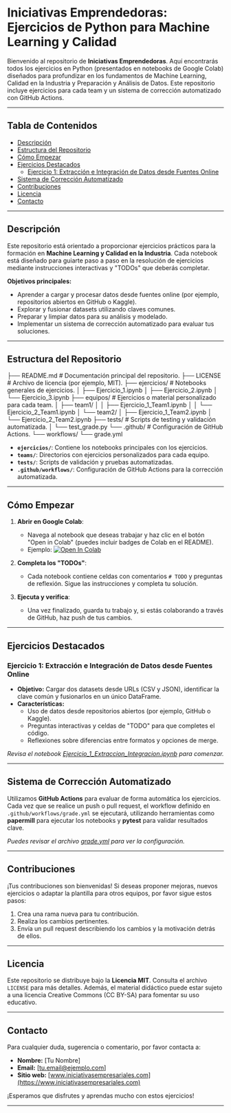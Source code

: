 # Iniciativas Emprendedoras: Ejercicios de Python para Machine Learning y Calidad

Bienvenido al repositorio de **Iniciativas Emprendedoras**. Aquí encontrarás todos los ejercicios en Python (presentados en notebooks de Google Colab) diseñados para profundizar en los fundamentos de Machine Learning, Calidad en la Industria y Preparación y Análisis de Datos. Este repositorio incluye ejercicios para cada team y un sistema de corrección automatizado con GitHub Actions.

---

## Tabla de Contenidos

- [Descripción](#descripción)
- [Estructura del Repositorio](#estructura-del-repositorio)
- [Cómo Empezar](#cómo-empezar)
- [Ejercicios Destacados](#ejercicios-destacados)
  - [Ejercicio 1: Extracción e Integración de Datos desde Fuentes Online](#ejercicio-1-extracción-e-integración-de-datos-desde-fuentes-online)
- [Sistema de Corrección Automatizado](#sistema-de-corrección-automatizado)
- [Contribuciones](#contribuciones)
- [Licencia](#licencia)
- [Contacto](#contacto)

---

## Descripción

Este repositorio está orientado a proporcionar ejercicios prácticos para la formación en **Machine Learning y Calidad en la Industria**. Cada notebook está diseñado para guiarte paso a paso en la resolución de ejercicios mediante instrucciones interactivas y "TODOs" que deberás completar.

**Objetivos principales:**
- Aprender a cargar y procesar datos desde fuentes online (por ejemplo, repositorios abiertos en GitHub o Kaggle).
- Explorar y fusionar datasets utilizando claves comunes.
- Preparar y limpiar datos para su análisis y modelado.
- Implementar un sistema de corrección automatizado para evaluar tus soluciones.

---

## Estructura del Repositorio

├── README.md             # Documentación principal del repositorio.
├── LICENSE               # Archivo de licencia (por ejemplo, MIT).
├── ejercicios/           # Notebooks generales de ejercicios.
│   ├── Ejercicio_1.ipynb
│   ├── Ejercicio_2.ipynb
│   └── Ejercicio_3.ipynb
├── equipos/              # Ejercicios o material personalizado para cada team.
│   ├── team1/
│   │   ├── Ejercicio_1_Team1.ipynb
│   │   └── Ejercicio_2_Team1.ipynb
│   └── team2/
│       ├── Ejercicio_1_Team2.ipynb
│       └── Ejercicio_2_Team2.ipynb
├── tests/                # Scripts de testing y validación automatizada.
│   └── test_grade.py
└── .github/              # Configuración de GitHub Actions.
    └── workflows/
        └── grade.yml



- **`ejercicios/`**: Contiene los notebooks principales con los ejercicios.
- **`teams/`**: Directorios con ejercicios personalizados para cada equipo.
- **`tests/`**: Scripts de validación y pruebas automatizadas.
- **`.github/workflows/`**: Configuración de GitHub Actions para la corrección automatizada.

---

## Cómo Empezar

1. **Abrir en Google Colab**: 
   - Navega al notebook que deseas trabajar y haz clic en el botón "Open in Colab" (puedes incluir badges de Colab en el README).
   - Ejemplo: [![Open In Colab](https://colab.research.google.com/assets/colab-badge.svg)](https://colab.research.google.com/github/tu_usuario/tu_repo/blob/main/ejercicios/Ejercicio_1_Extraccion_Integracion.ipynb)

2. **Completa los "TODOs"**: 
   - Cada notebook contiene celdas con comentarios `# TODO` y preguntas de reflexión. Sigue las instrucciones y completa tu solución.

3. **Ejecuta y verifica**: 
   - Una vez finalizado, guarda tu trabajo y, si estás colaborando a través de GitHub, haz push de tus cambios.

---

## Ejercicios Destacados

### Ejercicio 1: Extracción e Integración de Datos desde Fuentes Online

- **Objetivo:** Cargar dos datasets desde URLs (CSV y JSON), identificar la clave común y fusionarlos en un único DataFrame.
- **Características:**
  - Uso de datos desde repositorios abiertos (por ejemplo, GitHub o Kaggle).
  - Preguntas interactivas y celdas de "TODO" para que completes el código.
  - Reflexiones sobre diferencias entre formatos y opciones de merge.

_Revisa el notebook [Ejercicio_1_Extraccion_Integracion.ipynb](./ejercicios/Ejercicio_1_Extraccion_Integracion.ipynb) para comenzar._

---

## Sistema de Corrección Automatizado

Utilizamos **GitHub Actions** para evaluar de forma automática los ejercicios. Cada vez que se realice un push o pull request, el workflow definido en `.github/workflows/grade.yml` se ejecutará, utilizando herramientas como **papermill** para ejecutar los notebooks y **pytest** para validar resultados clave.

_Puedes revisar el archivo [grade.yml](./.github/workflows/grade.yml) para ver la configuración._

---

## Contribuciones

¡Tus contribuciones son bienvenidas! Si deseas proponer mejoras, nuevos ejercicios o adaptar la plantilla para otros equipos, por favor sigue estos pasos:

1. Crea una rama nueva para tu contribución.
2. Realiza los cambios pertinentes.
3. Envía un pull request describiendo los cambios y la motivación detrás de ellos.

---

## Licencia

Este repositorio se distribuye bajo la **Licencia MIT**. Consulta el archivo `LICENSE` para más detalles. Además, el material didáctico puede estar sujeto a una licencia Creative Commons (CC BY-SA) para fomentar su uso educativo.

---

## Contacto

Para cualquier duda, sugerencia o comentario, por favor contacta a:
- **Nombre:** [Tu Nombre]
- **Email:** [tu.email@ejemplo.com]
- **Sitio web:** [www.iniciativasempresariales.com](https://www.iniciativasempresariales.com)

¡Esperamos que disfrutes y aprendas mucho con estos ejercicios!

---

